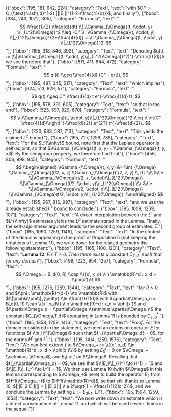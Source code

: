[{"bbox": [195, 181, 642, 224], "category": "Text", "text": "with $C'' := C_{\\text{Nash},d}^{-2} |||E|||^{{-2-\\frac{4}{d}}}$, and finally"}, {"bbox": [384, 243, 1072, 305], "category": "Formula", "text": "$$ \\frac{1}{2} \\frac{d}{dt} \\| \\Gamma_{\\Omega}(t, \\cdot, y) \\|_{L^2(\\Omega)}^2 \\leq -C'' \\| \\Gamma_{\\Omega}(t, \\cdot, y) \\|_{L^2(\\Omega)}^{2+\\frac{4}{d}} + \\| \\Gamma_{\\Omega}(t, \\cdot, y) \\|_{L^2(\\Omega)}^2. $$"}, {"bbox": [195, 318, 846, 393], "category": "Text", "text": "Denoting $q(t) := (\\|\\Gamma_{\\Omega}(t, \\cdot, y)\\|_{L^2(\\Omega)}^2)^{-\\frac{2}{d}}$, we see therefore that"}, {"bbox": [611, 411, 844, 472], "category": "Formula", "text": "$$ q'(t) \\geq \\frac{4}{d} (C'' - q(t)), $$"}, {"bbox": [195, 487, 345, 517], "category": "Text", "text": "which implies"}, {"bbox": [624, 513, 829, 571], "category": "Formula", "text": "$$ q(t) \\geq C'' \\frac{4}{d} t e^{-\\frac{4}{d} t}, $$"}, {"bbox": [195, 578, 391, 605], "category": "Text", "text": "so that in the end"}, {"bbox": [525, 597, 929, 670], "category": "Formula", "text": "$$ \\|\\Gamma_{\\Omega}(t, \\cdot, y)\\|_{L^2(\\Omega)}^2 \\leq \\left(C'' \\frac{4}{d}\\right)^{-\\frac{d}{2}} e^{2T} t^{-\\frac{d}{2}}. $$"}, {"bbox": [220, 683, 587, 713], "category": "Text", "text": "This yields the claimed $L^2$ bound."}, {"bbox": [195, 727, 1259, 788], "category": "Text", "text": "For the $L^{\\infty}$ bound, note first that the Laplace operator is self-adjoint, so that $\\Gamma_{\\Omega}(t, x, y) = \\Gamma_{\\Omega}(t, y, x)$. By the semigroup property, we therefore find that"}, {"bbox": [456, 806, 998, 945], "category": "Formula", "text": "$$ \\begin{aligned} \\Gamma_{\\Omega}(t, x, y) &= \\int_{\\Omega} \\Gamma_{\\Omega}(t/2, x, z) \\Gamma_{\\Omega}(t/2, z, y) \\, dz \\\\ &\\le \\|\\Gamma_{\\Omega}(t/2, x, \\cdot)\\|_{L^2(\\Omega)} \\|\\Gamma_{\\Omega}(t/2, \\cdot, y)\\|_{L^2(\\Omega)} \\\\ &\\le \\|\\Gamma_{\\Omega}(t/2, \\cdot, x)\\|_{L^2(\\Omega)} \\|\\Gamma_{\\Omega}(t/2, \\cdot, y)\\|_{L^2(\\Omega)}, \\end{aligned} $$"}, {"bbox": [195, 967, 816, 997], "category": "Text", "text": "and we use the already established $L^2$ bound to conclude."}, {"bbox": [195, 1009, 1259, 1071], "category": "Text", "text": "A direct interpolation between the $L^1$ and $L^{\\infty}$ estimates yields the $L^p$ estimate stated in the Lemma. Finally, the self-adjointness argument leads to the second group of estimates. □"}, {"bbox": [195, 1090, 1259, 1149], "category": "Text", "text": "In the context of the domains appearing in the proof of Proposition 5 (but keeping the notations of Lemma 11), we write down for the related geometry the following statement:"}, {"bbox": [195, 1165, 1100, 1201], "category": "Text", "text": "**Lemma 12.** *Fix $T > 0$. Then there exists a constant $C_{T,d}^*$ such that for any domain*"}, {"bbox": [499, 1223, 954, 1257], "category": "Formula", "text": "$$ \\Omega := B_d(0, R) \\cap \\{(x', x_d) \\in \\mathbb{R}^d : x_d > \\phi(x')\\} $$"}, {"bbox": [195, 1276, 1259, 1344], "category": "Text", "text": "for $R > 0$ and $\\phi : \\mathbb{R}^{d-1} \\to \\mathbb{R}$ with $\\|\\nabla\\phi\\|_{\\infty} \\le \\frac{1}{11d}$ with $\\partial\\Omega_n = B_d(0, R) \\cap \\{x', x_d\\} \\in \\mathbb{R}^d : x_d = \\phi(x')$ and $\\partial\\Omega_d = \\partial\\Omega \\setminus \\partial\\Omega_n$ the constant $C_{\\Omega,T,d}$ appearing in Lemma 11 is bounded by $C_{T,d}^*$."}, {"bbox": [195, 1358, 1259, 1416], "category": "Text", "text": "*Proof.* For the domain considered in the statement, we need an extension operator $E$ for functions $f \\in H^1(\\Omega)$ such that $f|_{\\partial\\Omega_d} = 0$, for the norms $H^1$ and $L^1$."}, {"bbox": [195, 1414, 1259, 1576], "category": "Text", "text": "We can first extend $f$ to $\\Omega_+ := \\{(x', x_d) \\in \\mathbb{R}^d : x_d > \\phi(x')\\}$ by setting $E_1 f = 0$ on $\\Omega_+ \\setminus \\Omega$, and $E_1 f = f$ on $\\Omega$. Recalling that $f|_{\\partial\\Omega_d} = 0$, we see that $\\|E_1\\|_{H^1 \\to H^1} = 1$ and $\\|E_1\\|_{L^1 \\to L^1} = 1$. We then use Lemma 10 (with $\\Omega$ in this lemma corresponding to $\\Omega_+$ here) to build the operator $E_2$ from $H^1(\\Omega_+)$ to $H^1(\\mathbb{R}^d)$, so that still thanks to Lemma 10, $|||E_2 E_1||| = |||E_2||| \\le 2\\sqrt{1 + \\frac{1}{121d^2}}$, and we conclude the Lemma by setting $E := E_2 E_1$. □"}, {"bbox": [195, 1594, 1259, 1653], "category": "Text", "text": "We now write down an estimate which is a direct consequence of Lemma 11, and which will be used several times in the sequel."}]
